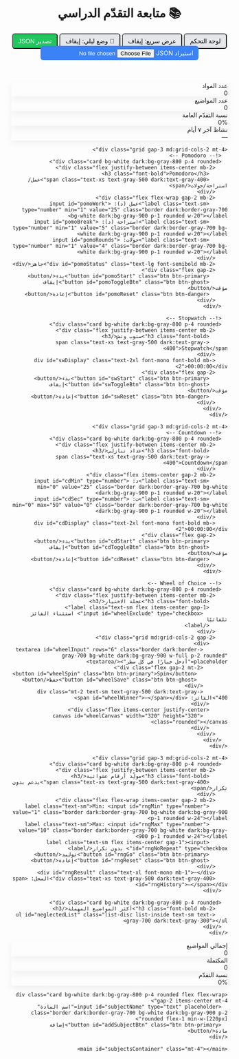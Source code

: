 <!DOCTYPE html>
<html lang="ar" dir="rtl">
<head>
  <meta charset="UTF-8"/>
  <meta name="viewport" content="width=device-width, initial-scale=1.0"/>
  <title>متابعة التقدّم الدراسي — Merged</title>
  <script src="https://cdn.tailwindcss.com"></script>
  <script> tailwind.config = { darkMode:'class' } </script>
  <style>
    .card{ box-shadow:0 6px 18px rgba(0,0,0,.06) }
    .btn{ padding:.5rem .75rem;border-radius:.375rem;font-size:.9rem;transition:transform .06s ease, background-color .15s ease, opacity .15s ease}
    .btn:active{ transform:scale(.97) }
    .btn-ghost{ background:#e5e7eb } .btn-ghost:hover{ background:#d1d5db }
    .btn-danger{ background:#ef4444;color:#fff } .btn-danger:hover{ background:#dc2626 }
    .btn-primary{ background:#3b82f6;color:#fff } .btn-primary:hover{ background:#2563eb }
    .btn-accent{ background:#fbbf24 } .btn-accent:hover{ background:#f59e0b }
    .btn-green{ background:#22c55e;color:#fff } .btn-green:hover{ background:#16a34a }
    .badge{ display:inline-block;font-size:.75rem;border-radius:.375rem;padding:.1rem .5rem }
    .badge-gray{ background:#f3f4f6;color:#374151 }
    .badge-amber{ background:#fef3c7;color:#92400e }
    .badge-green{ background:#dcfce7;color:#166534 }
    .dark .btn-ghost{ background:#1f2937 } .dark .btn-ghost:hover{ background:#374151 }
    .dark .badge-gray{ background:#111827;color:#e5e7eb }
    .dark .badge-amber{ background:#3b2e12;color:#fcd34d }
    .dark .badge-green{ background:#052e16;color:#86efac }
    .dark .card{ box-shadow:0 6px 18px rgba(0,0,0,.35) }
    .index-bubble{ min-width:28px;height:28px;display:flex;align-items:center;justify-content:center;border-radius:9999px;background:#e5e7eb;color:#111827;font-weight:700 }
    .dark .index-bubble{ background:#1f2937;color:#e5e7eb }
    #toast{ position:fixed;bottom:14px;left:50%;transform:translateX(-50%);z-index:50;display:none }
    .progress-wrap{ position:relative } .progress-text{ position:absolute;inset:0;display:flex;align-items:center;justify-content:center;font-weight:700;font-size:.8rem;color:#111827 }
    .dark .progress-text{ color:#e5e7eb }
    .activity-cell{ width:14px;height:14px;border-radius:3px;background:#e5e7eb } .dark .activity-cell{ background:#1f2937 }
    .activity-1{ background:#bfdbfe } .activity-2{ background:#60a5fa } .activity-3{ background:#2563eb }
    .dark .activity-1{ background:#1e3a8a } .dark .activity-2{ background:#1d4ed8 } .dark .activity-3{ background:#3b82f6 }
    .drag-handle{ cursor:grab } .drag-handle.disabled{ opacity:.35; cursor:not-allowed }
    .drag-handle:active{ cursor:grabbing }
    .editable{ outline:none;border-bottom:1px dashed transparent } .editable:focus{ border-bottom-color:#60a5fa }
    .overdue{ outline:2px solid #f97316; outline-offset:2px } .stale{ outline:2px solid #ef4444; outline-offset:2px }
    .tag{ padding:.1rem .45rem;border-radius:.4rem;font-size:.75rem; margin-left:.25rem; display:inline-flex; align-items:center; gap:.25rem }
    .tag-btn{ border:1px solid transparent; cursor:pointer } .tag-btn:active{ transform:scale(.96) }
    .tag-dot{ width:8px;height:8px;border-radius:9999px;display:inline-block }
    .pill{ padding:.15rem .55rem;border-radius:9999px;border:1px dashed #cbd5e1;font-size:.75rem }
    .dim{ opacity:.6 }
    .placeholder{ border:2px dashed #60a5fa; border-radius:.5rem; background:transparent; margin:.25rem 0 }
    canvas{ touch-action:none; display:block; margin:auto }
    .topic-item,.subject-item, .subtopic-item{ list-style:none }
  </style>
</head>
<body class="bg-gray-100 dark:bg-gray-900 dark:text-gray-100 min-h-screen text-[15px]">
  <header class="w-full border-b border-gray-200 dark:border-gray-800 bg-white/80 dark:bg-gray-900/80 backdrop-blur">
    <div class="max-w-6xl mx-auto px-4 py-3 flex items-center gap-2">
      <h1 class="text-xl font-bold">📚 متابعة التقدّم الدراسي</h1>
      <div class="ml-auto flex items-center gap-2">
        <button id="viewBtn" class="btn btn-ghost">لوحة التحكم</button>
        <button id="quickBtn" class="btn btn-ghost">عرض سريع: إيقاف</button>
        <button id="darkBtn" class="btn btn-ghost">🌙 وضع ليلي: إيقاف</button>
        <button id="btnExport" class="btn btn-green">تصدير JSON</button>
        <label class="btn btn-primary cursor-pointer">استيراد JSON
          <input id="importInput" type="file" accept="application/json" class="hidden"/>
        </label>
      </div>
    </div>
  </header>

  <!-- DASHBOARD -->
  <section id="dashboard" class="max-w-6xl mx-auto px-4 mt-4 hidden">
    <div class="grid gap-3 md:grid-cols-4">
      <div class="card bg-white dark:bg-gray-800 p-4 rounded">
        <div class="text-gray-500 dark:text-gray-400 text-sm">عدد المواد</div>
        <div id="dbSubjects" class="text-2xl font-bold">0</div>
      </div>
      <div class="card bg-white dark:bg-gray-800 p-4 rounded">
        <div class="text-gray-500 dark:text-gray-400 text-sm">عدد المواضيع</div>
        <div id="dbTopics" class="text-2xl font-bold">0</div>
      </div>
      <div class="card bg-white dark:bg-gray-800 p-4 rounded">
        <div class="text-gray-500 dark:text-gray-400 text-sm">نسبة التقدّم العامة</div>
        <div id="dbPct" class="text-2xl font-bold">0%</div>
      </div>
      <div class="card bg-white dark:bg-gray-800 p-4 rounded">
        <div class="text-gray-500 dark:text-gray-400 text-sm mb-1">نشاط آخر ٧ أيام</div>
        <div id="activityBar" class="flex items-center gap-1"></div>
        <div id="dbAverages" class="text-xs text-gray-500 dark:text-gray-400 mt-2">—</div>
      </div>
    </div>

    <div class="grid gap-3 md:grid-cols-2 mt-4">
      <!-- Pomodoro -->
      <div class="card bg-white dark:bg-gray-800 p-4 rounded">
        <div class="flex justify-between items-center mb-2">
          <h3 class="font-bold">Pomodoro</h3>
          <span class="text-xs text-gray-500 dark:text-gray-400">عمل/استراحة/جولات</span>
        </div>
        <div class="flex flex-wrap gap-2 mb-2">
          <label class="text-sm">عمل (د): <input id="pomoWork" type="number" min="1" value="25" class="border dark:border-gray-700 bg-white dark:bg-gray-900 p-1 rounded w-20"></label>
          <label class="text-sm">استراحة (د): <input id="pomoBreak" type="number" min="1" value="5" class="border dark:border-gray-700 bg-white dark:bg-gray-900 p-1 rounded w-20"></label>
          <label class="text-sm">جولات: <input id="pomoRounds" type="number" min="1" value="4" class="border dark:border-gray-700 bg-white dark:bg-gray-900 p-1 rounded w-20"></label>
        </div>
        <div id="pomoStatus" class="text-lg font-semibold mb-2">جاهز</div>
        <div class="flex gap-2">
          <button id="pomoStart" class="btn btn-primary">بدء</button>
          <button id="pomoToggleBtn" class="btn btn-ghost">إيقاف مؤقت</button>
          <button id="pomoReset" class="btn btn-danger">إعادة</button>
        </div>
      </div>

      <!-- Stopwatch -->
      <div class="card bg-white dark:bg-gray-800 p-4 rounded">
        <div class="flex justify-between items-center mb-2">
          <h3 class="font-bold">ستوب وتش</h3>
          <span class="text-xs text-gray-500 dark:text-gray-400">Stopwatch</span>
        </div>
        <div id="swDisplay" class="text-2xl font-mono font-bold mb-2">00:00:00</div>
        <div class="flex gap-2">
          <button id="swStart" class="btn btn-primary">بدء</button>
          <button id="swToggleBtn" class="btn btn-ghost">إيقاف مؤقت</button>
          <button id="swReset" class="btn btn-danger">إعادة</button>
        </div>
      </div>
    </div>

    <div class="grid gap-3 md:grid-cols-2 mt-4">
      <!-- Countdown -->
      <div class="card bg-white dark:bg-gray-800 p-4 rounded">
        <div class="flex justify-between items-center mb-2">
          <h3 class="font-bold">عداد تنازلي</h3>
          <span class="text-xs text-gray-500 dark:text-gray-400">Countdown</span>
        </div>
        <div class="flex items-center gap-2 mb-2">
          <label class="text-sm">د: <input id="cdMin" type="number" min="0" value="25" class="border dark:border-gray-700 bg-white dark:bg-gray-900 p-1 rounded w-20"></label>
          <label class="text-sm">ث: <input id="cdSec" type="number" min="0" max="59" value="0" class="border dark:border-gray-700 bg-white dark:bg-gray-900 p-1 rounded w-20"></label>
        </div>
        <div id="cdDisplay" class="text-2xl font-mono font-bold mb-2">00:00:00</div>
        <div class="flex gap-2">
          <button id="cdStart" class="btn btn-primary">بدء</button>
          <button id="cdToggleBtn" class="btn btn-ghost">إيقاف مؤقت</button>
          <button id="cdReset" class="btn btn-danger">إعادة</button>
        </div>
      </div>

      <!-- Wheel of Choice -->
      <div class="card bg-white dark:bg-gray-800 p-4 rounded">
        <div class="flex justify-between items-center mb-2">
          <h3 class="font-bold">عجلة الاختيار</h3>
          <label class="text-sm flex items-center gap-1">
            <input id="wheelExclude" type="checkbox"> استثناء الفائز تلقائيًا
          </label>
        </div>
        <div class="grid md:grid-cols-2 gap-2">
          <div>
            <textarea id="wheelInput" rows="6" class="border dark:border-gray-700 bg-white dark:bg-gray-900 w-full p-2 rounded" placeholder="أدخل خيارًا في كل سطر"></textarea>
            <div class="flex gap-2 mt-2">
              <button id="wheelSpin" class="btn btn-primary">Spin</button>
              <button id="wheelSave" class="btn btn-ghost">حفظ</button>
            </div>
            <div class="mt-2 text-sm text-gray-500 dark:text-gray-400">الفائز: <span id="wheelWinner">—</span></div>
          </div>
          <div class="flex items-center justify-center">
            <canvas id="wheelCanvas" width="320" height="320" class="rounded"></canvas>
          </div>
        </div>
      </div>
    </div>

    <div class="grid gap-3 md:grid-cols-2 mt-4">
      <div class="card bg-white dark:bg-gray-800 p-4 rounded">
        <div class="flex justify-between items-center mb-2">
          <h3 class="font-bold">مولِّد أرقام عشوائية</h3>
          <span class="text-xs text-gray-500 dark:text-gray-400">يدعم بدون تكرار</span>
        </div>
        <div class="flex flex-wrap items-center gap-2 mb-2">
          <label class="text-sm">Min: <input id="rngMin" type="number" value="1" class="border dark:border-gray-700 bg-white dark:bg-gray-900 p-1 rounded w-24"></label>
          <label class="text-sm">Max: <input id="rngMax" type="number" value="10" class="border dark:border-gray-700 bg-white dark:bg-gray-900 p-1 rounded w-24"></label>
          <label class="text-sm flex items-center gap-1"><input id="rngNoRepeat" type="checkbox"> بدون تكرار</label>
          <button id="rngGo" class="btn btn-primary">توليد</button>
          <button id="rngReset" class="btn btn-ghost">إعادة</button>
        </div>
        <div id="rngResult" class="text-xl font-mono mb-1">—</div>
        <div class="text-xs text-gray-500 dark:text-gray-400">السجل: <span id="rngHistory">—</span></div>
      </div>

      <div class="card bg-white dark:bg-gray-800 p-4 rounded">
        <h3 class="font-bold mb-2">أكثر المواضيع المهملة</h3>
        <ul id="neglectedList" class="list-disc list-inside text-sm text-gray-700 dark:text-gray-300"></ul>
      </div>
    </div>
  </section>

  <!-- TRACKER -->
  <section id="tracker" class="max-w-6xl mx-auto px-4 mt-4">
    <div class="grid gap-3 sm:grid-cols-3">
      <div class="card bg-white dark:bg-gray-800 p-4 rounded"><div class="text-gray-500 dark:text-gray-400 text-sm">إجمالي المواضيع</div><div id="statTotal" class="text-2xl font-bold">0</div></div>
      <div class="card bg-white dark:bg-gray-800 p-4 rounded"><div class="text-gray-500 dark:text-gray-400 text-sm">المكتملة</div><div id="statDone" class="text-2xl font-bold">0</div></div>
      <div class="card bg-white dark:bg-gray-800 p-4 rounded"><div class="text-gray-500 dark:text-gray-400 text-sm">نسبة التقدّم</div><div id="statPct" class="text-2xl font-bold">0%</div></div>
    </div>

    <div class="card bg-white dark:bg-gray-800 p-4 rounded flex flex-wrap gap-2 items-center mt-4">
      <input id="subjectName" type="text" placeholder="اسم المادة" class="border dark:border-gray-700 bg-white dark:bg-gray-900 p-2 rounded flex-1 min-w-[220px]">
      <button id="addSubjectBtn" class="btn btn-primary">إضافة مادة</button>
    </div>

    <main id="subjectsContainer" class="mt-4"></main>
  </section>

  <div id="toast" class="card bg-white dark:bg-gray-800 border border-gray-200 dark:border-gray-700 rounded px-4 py-3 flex items-center gap-3">
    <span id="toastMsg">تم الحذف.</span>
    <button id="undoBtn" class="btn btn-ghost">تراجع</button>
  </div>

<script>
(function(){
  // ===== Namespaced single state (shared) =====
  const App = window.App || (window.App = {});
  const State = App.State || (App.State = {
    subjects: JSON.parse(localStorage.getItem('studyProgress')) || [],
    activity: JSON.parse(localStorage.getItem('sp_activity')) || {},
    tagColors: JSON.parse(localStorage.getItem('sp_tag_colors')) || {},
    undoTimer: null, lastDelete: null,
    quickView: localStorage.getItem('sp_quick')==='on',
    currentView: localStorage.getItem('sp_view') || 'tracker',
    uiTicker: null
  });
  const SAVE = {
    data(){ localStorage.setItem('studyProgress', JSON.stringify(State.subjects)); },
    activity(){ localStorage.setItem('sp_activity', JSON.stringify(State.activity)); },
    tags(){ localStorage.setItem('sp_tag_colors', JSON.stringify(State.tagColors)); }
  };

  // ===== Utilities (one copy only) =====
  const U = App.Util || (App.Util = {
    DIFFICULTY_INTERVAL: { 'Easy':7, 'Medium':3, 'Hard':1 },
    SR_GROWTH: [1,2,4,7],
    formatHMS(totalSeconds){ totalSeconds = Math.max(0, Math.floor(totalSeconds||0)); const h=Math.floor(totalSeconds/3600), m=Math.floor((totalSeconds%3600)/60), s=Math.floor(totalSeconds%60); return `${String(h).padStart(2,'0')}:${String(m).padStart(2,'0')}:${String(s).padStart(2,'0')}`; },
    progressStyle(pct){ const hue = Math.max(0, Math.min(120, Math.round((pct/100)*120))); const startHue = Math.max(0, hue-20), endHue = Math.min(120, hue+20); return `width:${pct}%;background:linear-gradient(90deg,hsl(${startHue},90%,50%),hsl(${endHue},90%,40%));`; },
    statusBadge(s){ if(s==='Completed') return '<span class="badge badge-green">Completed</span>'; if(s==='In Review') return '<span class="badge badge-amber">In Review</span>'; return '<span class="badge badge-gray">Not Started</span>'; },
    dayKey(d=new Date()){ const dt=new Date(d.getTime()); dt.setHours(0,0,0,0); return dt.toISOString().slice(0,10); },
    bumpToday(){ const k=U.dayKey(); State.activity[k]=(State.activity[k]||0)+1; SAVE.activity(); },
    calcDue(topic){ const base = U.DIFFICULTY_INTERVAL[topic.difficulty||'Medium']||3; const lvl=topic.srLevel||0; const mul=U.SR_GROWTH[Math.min(lvl, U.SR_GROWTH.length-1)]; const last = topic.lastReviewed ? new Date(topic.lastReviewed) : null; if(!last) return {dueDate:null, overdue:false, stale:false}; const due=new Date(last.getTime()); due.setDate(due.getDate()+base*mul); const now=new Date(); return {dueDate:due, overdue:now>due, stale:(now-last)>=1000*60*60*24*120}; },
    humanize(ms){ const d=Math.floor(ms/86400000), h=Math.floor((ms%86400000)/3600000), m=Math.floor((ms%3600000)/60000); return (d?d+'ي ':'')+(h?h+'س ':'')+(m?m+'د':''); },
    tagColor(name){ return State.tagColors[name] || ({'حفظ':'#0ea5e9','مسائل':'#f97316','عملي':'#22c55e','محاضرة':'#a855f7','أخرى':'#64748b'}[name]||'#64748b'); },
    renderTags(tags){ tags = tags||[]; if(tags.length===0) return '<div class="text-xs text-gray-500 dark:text-gray-400">لا وسوم</div>'; return `<div class="flex flex-wrap gap-1">${tags.map(t=>`<span class="tag" style="border:1px solid ${U.tagColor(t)};color:${U.tagColor(t)}"><span class="tag-dot" style="background:${U.tagColor(t)}"></span>${t}</span>`).join('')}</div>`; },
    toast(msg){ const el=document.getElementById('toast'); document.getElementById('toastMsg').textContent=msg; el.style.display='flex'; clearTimeout(State.undoTimer); State.undoTimer=setTimeout(()=>{ el.style.display='none'; State.lastDelete=null; },5000); },
    applyDark(){ const pref = localStorage.getItem('sp_dark') || 'off'; document.documentElement.classList.toggle('dark', pref==='on'); const db=document.getElementById('darkBtn'); if(db) db.textContent = '🌙 وضع ليلي: ' + (pref==='on' ? 'تشغيل' : 'إيقاف'); },
    toggleDark(){ const pref = localStorage.getItem('sp_dark') || 'off'; localStorage.setItem('sp_dark', pref==='on'?'off':'on'); U.applyDark(); }
  });

  // ===== Dashboard Module =====
  App.Dash = App.Dash || (function(){
    // Audio (tiny)
    const AudioKit = (function(){ let ctx; function ensure(){ if(!ctx) ctx = new (window.AudioContext||window.webkitAudioContext)(); return ctx; } function beep(freq=880, dur=0.08, type='sine', gain=0.08){ const ac=ensure(); const o=ac.createOscillator(); const g=ac.createGain(); o.type=type; o.frequency.value=freq; g.gain.value=gain; o.connect(g); g.connect(ac.destination); o.start(); o.stop(ac.currentTime+dur);} return { start:()=>beep(880,0.06,'sine',0.09), stop:()=>beep(440,0.06,'sine',0.09), done:()=>beep(1200,0.18,'triangle',0.12), tick:()=>beep(700,0.015,'square',0.04) }; })();

    // Timers state
    let pomo = { mode:'idle', remaining:0, timer:null, roundsLeft:0 };
    let sw   = { running:false, paused:false, startTs:null, accSec:0, interval:null };
    let cd   = { status:'idle', remaining:0, targetTs:null, interval:null };
    // RNG State
    let rng = {
        history: [],
        noRepeatPool: [],
        lastRange: ''
    };


    function updateTimerButtons(){
      const pBtn=document.getElementById('pomoToggleBtn'); if(pBtn){ if(pomo.timer){ pBtn.textContent='إيقاف مؤقت'; pBtn.disabled=false; } else if(pomo.mode!=='idle' && pomo.remaining>0){ pBtn.textContent='استئناف'; pBtn.disabled=false; } else{ pBtn.textContent='إيقاف مؤقت'; pBtn.disabled=true; } }
      const swBtn=document.getElementById('swToggleBtn'); if(swBtn){ if(sw.running){ swBtn.textContent='إيقاف مؤقت'; swBtn.disabled=false; } else if(sw.paused){ swBtn.textContent='استئناف'; swBtn.disabled=false; } else{ swBtn.textContent='إيقاف مؤقت'; swBtn.disabled=true; } }
      const cdBtn=document.getElementById('cdToggleBtn'); if(cdBtn){ if(cd.status==='running'){ cdBtn.textContent='إيقاف مؤقت'; cdBtn.disabled=false; } else if(cd.status==='paused'){ cdBtn.textContent='استئناف'; cdBtn.disabled=false; } else{ cdBtn.textContent='إيقاف مؤقت'; cdBtn.disabled=true; } }
    }

    // Pomodoro
    function pomoStart(){ clearInterval(pomo.timer); const work=Math.max(1, parseInt(document.getElementById('pomoWork').value)||25); const brk=Math.max(1, parseInt(document.getElementById('pomoBreak').value)||5); const rounds=Math.max(1, parseInt(document.getElementById('pomoRounds').value)||4); pomo.roundsLeft=rounds; startPhase('work', work*60, brk*60); updateTimerButtons(); }
    function startPhase(mode, seconds, otherSeconds){ clearInterval(pomo.timer); pomo.mode=mode; pomo.remaining=seconds; const st=document.getElementById('pomoStatus'); st.textContent=(mode==='work'? 'وقت عمل ⏳: ':'استراحة ☕: ')+U.formatHMS(pomo.remaining); AudioKit.start(); pomo.timer=setInterval(()=>{ pomo.remaining--; st.textContent=(mode==='work'? 'وقت عمل ⏳: ':'استراحة ☕: ')+U.formatHMS(Math.max(0,pomo.remaining)); if(pomo.remaining<=0){ clearInterval(pomo.timer); AudioKit.done(); if(mode==='work'){ pomo.roundsLeft--; if(pomo.roundsLeft<=0){ st.textContent='انتهت الجولات ✅'; pomo.mode='idle'; pomo.remaining=0; updateTimerButtons(); return; } startPhase('break', Math.max(60, otherSeconds), (parseInt(document.getElementById('pomoWork').value)||25)*60); } else { startPhase('work', Math.max(60, otherSeconds), (parseInt(document.getElementById('pomoBreak').value)||5)*60); } } },1000); updateTimerButtons(); }
    function pomoPause(){ if(pomo.timer){ clearInterval(pomo.timer); pomo.timer=null; AudioKit.stop(); updateTimerButtons(); } }
    function pomoResume(){ if(!pomo.timer && pomo.mode!=='idle' && pomo.remaining>0){ const other=(pomo.mode==='work'? Math.max(60,(parseInt(document.getElementById('pomoBreak').value)||5)*60) : Math.max(60,(parseInt(document.getElementById('pomoWork').value)||25)*60)); startPhase(pomo.mode, pomo.remaining, other); } }
    function pomoToggle(){ if(pomo.timer) pomoPause(); else pomoResume(); }
    function pomoReset(){ clearInterval(pomo.timer); pomo.timer=null; pomo.mode='idle'; pomo.remaining=0; pomo.roundsLeft=0; document.getElementById('pomoStatus').textContent='جاهز'; AudioKit.stop(); updateTimerButtons(); }

    // Stopwatch
    function swStart(){ if(sw.running) return; clearInterval(sw.interval); sw.running=true; sw.paused=false; sw.startTs=Date.now(); AudioKit.start(); sw.interval=setInterval(()=>{ const secs=sw.accSec + Math.floor((Date.now()-sw.startTs)/1000); document.getElementById('swDisplay').textContent=U.formatHMS(secs); },1000); updateTimerButtons(); }
    function swPause(){ if(!sw.running) return; sw.accSec += Math.floor((Date.now()-sw.startTs)/1000); sw.running=false; sw.paused=true; clearInterval(sw.interval); sw.interval=null; AudioKit.stop(); updateTimerButtons(); }
    function swResume(){ if(!sw.paused) return; sw.running=true; sw.paused=false; sw.startTs=Date.now(); AudioKit.start(); sw.interval=setInterval(()=>{ const secs=sw.accSec + Math.floor((Date.now()-sw.startTs)/1000); document.getElementById('swDisplay').textContent=U.formatHMS(secs); },1000); updateTimerButtons(); }
    function swReset(){ clearInterval(sw.interval); sw.interval=null; sw.running=false; sw.paused=false; sw.accSec=0; sw.startTs=null; document.getElementById('swDisplay').textContent='00:00:00'; AudioKit.stop(); updateTimerButtons(); }

    // Countdown
    function cdStart(){ if(cd.status==='running') return; let min=Math.max(0, parseInt(document.getElementById('cdMin').value)||0); let sec=Math.max(0, Math.min(59, parseInt(document.getElementById('cdSec').value)||0)); const total=min*60+sec; if(total<=0){ alert('ضع وقت العدّ التنازلي'); return; } cd.remaining=total; cd.targetTs=Date.now()+total*1000; cd.status='running'; AudioKit.start(); clearInterval(cd.interval); document.getElementById('cdDisplay').textContent=U.formatHMS(total); cd.interval=setInterval(()=>{ const remain=Math.max(0, Math.ceil((cd.targetTs - Date.now())/1000)); document.getElementById('cdDisplay').textContent=U.formatHMS(remain); if(remain<=0){ clearInterval(cd.interval); cd.interval=null; cd.status='idle'; cd.remaining=0; AudioKit.done(); updateTimerButtons(); } },1000); updateTimerButtons(); }
    function cdPause(){ if(cd.status!=='running') return; const nowRemain=Math.max(0, Math.ceil((cd.targetTs - Date.now())/1000)); cd.remaining=nowRemain; cd.status='paused'; clearInterval(cd.interval); cd.interval=null; AudioKit.stop(); updateTimerButtons(); }
    function cdResume(){ if(cd.status!=='paused' || cd.remaining<=0) return; cd.targetTs=Date.now()+cd.remaining*1000; cd.status='running'; AudioKit.start(); clearInterval(cd.interval); cd.interval=setInterval(()=>{ const remain=Math.max(0, Math.ceil((cd.targetTs - Date.now())/1000)); document.getElementById('cdDisplay').textContent=U.formatHMS(remain); if(remain<=0){ clearInterval(cd.interval); cd.interval=null; cd.status='idle'; cd.remaining=0; AudioKit.done(); updateTimerButtons(); } },1000); updateTimerButtons(); }
    function cdReset(){ clearInterval(cd.interval); cd.interval=null; cd.status='idle'; cd.remaining=0; cd.targetTs=null; document.getElementById('cdDisplay').textContent='00:00:00'; AudioKit.stop(); updateTimerButtons(); }

    // Wheel
    let wheel = { options:[], rot:0, spinning:false, vel:0, raf:0, tickInt:null };
    function parseWheelInput(){ const raw=document.getElementById('wheelInput').value||''; return raw.split(/[\n,؛،;]+/).map(s=>s.trim()).filter(Boolean); }
    function wheelDraw(lines){ wheel.options=lines; const c=document.getElementById('wheelCanvas'); const ctx=c.getContext('2d'); const W=c.width, H=c.height, r=Math.min(W,H)/2-10; ctx.clearRect(0,0,W,H); ctx.save(); ctx.translate(W/2,H/2); ctx.rotate(wheel.rot); const n=Math.max(1, lines.length); for(let i=0;i<n;i++){ const a0=i*2*Math.PI/n, a1=(i+1)*2*Math.PI/n; ctx.beginPath(); ctx.moveTo(0,0); ctx.arc(0,0,r,a0,a1); ctx.closePath(); ctx.fillStyle = `hsl(${(i*360/n)|0},80%,${(i%2?65:55)}%)`; ctx.fill(); ctx.save(); ctx.rotate(a0+(a1-a0)/2); ctx.fillStyle=document.documentElement.classList.contains('dark')?'#e5e7eb':'#111827'; ctx.font='bold 12px sans-serif'; ctx.textAlign='center'; ctx.fillText(lines[i]||'', r*0.6, 4); ctx.restore(); } ctx.restore(); ctx.beginPath(); ctx.moveTo(W/2, H/2 - (r+6)); ctx.lineTo(W/2-8, H/2-(r-8)); ctx.lineTo(W/2+8, H/2-(r-8)); ctx.closePath(); ctx.fillStyle='#ef4444'; ctx.fill(); }
    function wheelInit(){ const saved=localStorage.getItem('sp_wheel_opts'); if(saved){ try{ document.getElementById('wheelInput').value = JSON.parse(saved).join('\n'); }catch{} } const input=document.getElementById('wheelInput'); input.addEventListener('input', ()=>{ const lines=parseWheelInput(); localStorage.setItem('sp_wheel_opts', JSON.stringify(lines)); wheelDraw(lines); }); wheelDraw(parseWheelInput()); }
    function wheelSave(){ const lines=parseWheelInput(); if(lines.length<2){ alert('أدخل خيارين على الأقل'); return; } localStorage.setItem('sp_wheel_opts', JSON.stringify(lines)); wheelDraw(lines); }
    function wheelPickIndex(n){ if(n===0) return 0; const TAU=Math.PI*2; const pointer=-Math.PI/2; let ang = pointer - (wheel.rot % TAU); ang = (ang % TAU + TAU) % TAU; const seg = TAU/n; return Math.floor(ang/seg)%n; }
    function wheelSpin(){ const lines=parseWheelInput(); if(lines.length<2){ alert('أدخل خيارين على الأقل'); return; } if(wheel.spinning) return; wheel.spinning=true; wheel.vel=0.4+Math.random()*0.6; const exclude=document.getElementById('wheelExclude').checked; if(wheel.tickInt) clearInterval(wheel.tickInt); wheel.tickInt=setInterval(()=>AudioKit.tick(),120); function step(){ wheel.rot += wheel.vel; wheel.vel *= 0.985; wheelDraw(lines); if(wheel.vel < 0.005){ wheel.spinning=false; cancelAnimationFrame(wheel.raf); clearInterval(wheel.tickInt); wheel.tickInt=null; const idx=wheelPickIndex(lines.length); const winner=lines[idx]||'—'; document.getElementById('wheelWinner').textContent=winner; AudioKit.done(); if(exclude){ const rest=lines.filter((x,i)=>i!==idx); document.getElementById('wheelInput').value = rest.join('\n'); localStorage.setItem('sp_wheel_opts', JSON.stringify(rest)); wheelDraw(rest); } return; } wheel.raf = requestAnimationFrame(step); } AudioKit.start(); wheel.raf=requestAnimationFrame(step); }

    // Random Number Generator Functions
    function rngGenerate() {
        const minEl = document.getElementById('rngMin');
        const maxEl = document.getElementById('rngMax');
        const resultEl = document.getElementById('rngResult');
        const historyEl = document.getElementById('rngHistory');
        const noRepeatEl = document.getElementById('rngNoRepeat');

        const min = parseInt(minEl.value, 10);
        const max = parseInt(maxEl.value, 10);

        if (isNaN(min) || isNaN(max) || min > max) {
            resultEl.textContent = 'خطأ في النطاق!';
            return;
        }

        let num;
        if (noRepeatEl.checked) {
            const currentRange = `${min}-${max}`;
            // If range or checkbox status changes, reset the pool
            if (rng.lastRange !== currentRange) {
                rng.history = []; // Also reset history for the new range
                rng.lastRange = currentRange;
                // Create a shuffled pool of numbers
                const pool = Array.from({ length: max - min + 1 }, (_, i) => min + i);
                for (let i = pool.length - 1; i > 0; i--) {
                    const j = Math.floor(Math.random() * (i + 1));
                    [pool[i], pool[j]] = [pool[j], pool[i]];
                }
                rng.noRepeatPool = pool;
            }

            if (rng.noRepeatPool.length === 0) {
                resultEl.textContent = 'انتهت الأرقام';
                return;
            }
            num = rng.noRepeatPool.pop();
            rng.history.push(num);
        } else {
            // Simple random number generation
            num = Math.floor(Math.random() * (max - min + 1)) + min;
            rng.history.push(num); // Keep history even for repeating mode
        }

        resultEl.textContent = num;
        historyEl.textContent = rng.history.join(', ');
    }

    function rngReset() {
        rng.history = [];
        rng.noRepeatPool = [];
        rng.lastRange = '';
        document.getElementById('rngResult').textContent = '—';
        document.getElementById('rngHistory').textContent = '—';
    }

    // Activity + cards
    function renderActivity7(elId){ const el=document.getElementById(elId); if(!el) return; el.innerHTML=''; for(let i=6;i>=0;i--){ const d=new Date(); d.setDate(d.getDate()-i); const key=U.dayKey(d), c=State.activity[key]||0; const cell=document.createElement('div'); cell.className='activity-cell ' + (c>=3?'activity-3':c==2?'activity-2':c==1?'activity-1':''); cell.title=`${key}: ${c} مراجعات`; el.appendChild(cell); } }
    function renderNeglected(){ const el=document.getElementById('neglectedList'); if(!el) return; const items=[]; State.subjects.forEach((s,si)=> (s.topics||[]).forEach((t,ti)=>{ const last=t.lastReviewed? new Date(t.lastReviewed):null; const days= last? Math.floor((Date.now()-last.getTime())/86400000):9999; items.push({name:`${s.name} — ${t.name}`, days, status:t.status||'Not Started'}); })); items.sort((a,b)=> b.days-a.days); el.innerHTML = items.slice(0,10).map(x=>`<li>${x.name} <span class="text-gray-500 dark:text-gray-400">(${x.days===9999?'لم يُراجع':x.days+' يوم'})</span> — <span class="badge badge-gray">${x.status}</span></li>`).join('') || '<li>لا يوجد عناصر مهملة 🎉</li>'; }

    function updateHeader(){ const qb=document.getElementById('quickBtn'); if(qb) qb.textContent='عرض سريع: ' + (State.quickView?'تشغيل':'إيقاف'); const vb=document.getElementById('viewBtn'); if(vb) vb.textContent = State.currentView==='dashboard'? 'العودة للتراكر':'لوحة التحكم'; }

    function render(){ const db=document.getElementById('dashboard'); const tr=document.getElementById('tracker'); db.classList.toggle('hidden', State.currentView!=='dashboard'); tr.classList.toggle('hidden', State.currentView!=='tracker'); updateHeader(); if(State.currentView!=='dashboard') return; const all=State.subjects.flatMap(s=>s.topics||[]); const total=all.length, done=all.filter(t=>t.status==='Completed').length; const pct= total? Math.round((done/total)*100):0; document.getElementById('dbSubjects').textContent=State.subjects.length; document.getElementById('dbTopics').textContent=total; document.getElementById('dbPct').textContent=pct+'%'; renderActivity7('activityBar'); const last7=[...Array(7)].map((_,i)=>State.activity[U.dayKey(new Date(Date.now()-(6-i)*86400000))]||0); const dailyAvg=(last7.reduce((a,b)=>a+b,0)/7).toFixed(2); const weeklyAvg=(Object.keys(State.activity).slice(-28).reduce((acc,k)=>acc+(State.activity[k]||0),0)/4).toFixed(2); const dbAvg=document.getElementById('dbAverages'); if(dbAvg) dbAvg.textContent=`متوسط يومي: ${dailyAvg} • أسبوعي: ${weeklyAvg}`; renderNeglected(); }

    function bind(){
      document.getElementById('darkBtn').onclick = U.toggleDark;
      document.getElementById('viewBtn').onclick = ()=>{ State.currentView = (State.currentView==='tracker'?'dashboard':'tracker'); localStorage.setItem('sp_view', State.currentView); render(); };
      document.getElementById('quickBtn').onclick = ()=>{ State.quickView=!State.quickView; localStorage.setItem('sp_quick', State.quickView?'on':'off'); render(); };
      document.getElementById('btnExport').onclick = ()=>{ const blob=new Blob([JSON.stringify(State.subjects,null,2)],{type:'application/json'}); const a=document.createElement('a'); a.href=URL.createObjectURL(blob); a.download='studyProgress.json'; a.click(); };
      document.getElementById('importInput').onchange = (e)=>{ const f=e.target.files[0]; if(!f) return; const r=new FileReader(); r.onload=()=>{ try{ const data=JSON.parse(r.result); if(Array.isArray(data)){ State.subjects=data; SAVE.data(); App.Tracker.render(); render(); } else alert('صيغة ملف غير صحيحة'); }catch{ alert('ملف غير صالح'); } }; r.readAsText(f); };
      // timers
      document.getElementById('pomoStart').onclick=pomoStart; document.getElementById('pomoToggleBtn').onclick=pomoToggle; document.getElementById('pomoReset').onclick=pomoReset;
      document.getElementById('swStart').onclick=swStart; document.getElementById('swToggleBtn').onclick=()=>{ if(sw.running) swPause(); else if(sw.paused) swResume(); updateTimerButtons(); }; document.getElementById('swReset').onclick=swReset;
      document.getElementById('cdStart').onclick=cdStart; document.getElementById('cdToggleBtn').onclick=()=>{ if(cd.status==='running') cdPause(); else if(cd.status==='paused') cdResume(); updateTimerButtons(); }; document.getElementById('cdReset').onclick=cdReset;
      // wheel
      document.getElementById('wheelSave').onclick=wheelSave; document.getElementById('wheelSpin').onclick=wheelSpin; wheelInit();
      // rng
      document.getElementById('rngGo').onclick = rngGenerate;
      document.getElementById('rngReset').onclick = rngReset;
      // toast undo
      document.getElementById('undoBtn').onclick = ()=>{ const t=State.lastDelete; if(!t) return; if(t.type==='subject') State.subjects.splice(t.sIndex,0,t.data); else if(t.type==='topic') State.subjects[t.sIndex].topics.splice(t.tIndex,0,t.data); else if(t.type==='subtopic') State.subjects[t.sIndex].topics[t.tIndex].subtopics.splice(t.si,0,t.data); SAVE.data(); App.Tracker.render(); State.lastDelete=null; document.getElementById('toast').style.display='none'; clearTimeout(State.undoTimer); };
    }

    return { render, bind };
  })();

  // ===== Tracker Module =====
  App.Tracker = App.Tracker || (function(){
    function updateStats(){ const all=State.subjects.flatMap(s=>s.topics||[]); const total=all.length, done=all.filter(t=>t.status==='Completed').length; const pct= total? Math.round((done/total)*100):0; const statTotal=document.getElementById('statTotal'); if(statTotal){ statTotal.textContent=total; document.getElementById('statDone').textContent=done; document.getElementById('statPct').textContent=pct+'%'; } }

    function sortTopics(arr, sortBy, dir){ const mul=dir==='desc'?-1:1; const order={'Not Started':0,'In Review':1,'Completed':2}; const copy=arr.slice(); if(sortBy==='manual') return copy.sort((a,b)=>(a.order||0)-(b.order||0)); return copy.sort((a,b)=>{ if(!!b.pinned - !!a.pinned) return (b.pinned?1:-1); if(sortBy==='reviews') return ((a.reviews||0)-(b.reviews||0))*mul; if(sortBy==='status') return ((order[a.status]||0)-(order[b.status]||0))*mul; if(sortBy==='last') return ((new Date(a.lastReviewed||0))-(new Date(b.lastReviewed||0)))*mul; return 0; }); }
    function filterByStatus(arr, status){ return (!status||status==='All')? arr : arr.filter(t=>t.status===status); }
    function matchesSearch(topic, q){ if(!q) return true; const s=q.toLowerCase(); const inTopic=(topic.name||'').toLowerCase().includes(s) || (topic.notes||'').toLowerCase().includes(s); const inSubs=(topic.subtopics||[]).some(st => (st.name||'').toLowerCase().includes(s) || (st.notes||'').toLowerCase().includes(s)); return inTopic || inSubs; }

    // CRUD Subjects
    function addSubject(){ const input=document.getElementById('subjectName'); const name=(input?.value||'').trim(); if(!name) return; State.subjects.push({ name, topics: [], sortBy:'status', sortDir:'asc', statusFilter:'All', search:'', tagFilter:'', collapsed:false }); input.value=''; SAVE.data(); render(); }
    function deleteSubject(sIndex){ const data=State.subjects[sIndex]; State.subjects.splice(sIndex,1); SAVE.data(); render(); State.lastDelete={type:'subject', sIndex, data}; U.toast('تم حذف المادة.'); }

    // CRUD Topics
    function addTopic(sIndex){ const input=document.getElementById(`topic-${sIndex}`); const name=(input?.value||'').trim(); if(!name) return; const subj=State.subjects[sIndex]; subj.topics=subj.topics||[]; const orderBase = Math.max(-1, ...subj.topics.map(t=>typeof t.order==='number'?t.order:-1)); subj.topics.push({ name, status:'Not Started', reviews:0, lastReviewed:null, notes:'', subtopics:[], difficulty:'Medium', pinned:false, tags:[], srLevel:0, completedAt:null, attachments:[], order: orderBase+1 }); input.value=''; subj.collapsed=false; subj.search=''; subj.statusFilter='All'; subj.tagFilter=''; SAVE.data(); render(); setTimeout(()=>{ const el=document.getElementById(`topic-${sIndex}`); if(el) el.focus(); },0); }
    function deleteTopic(sIndex, tIndex){ const data=State.subjects[sIndex].topics[tIndex]; State.subjects[sIndex].topics.splice(tIndex,1); SAVE.data(); render(); State.lastDelete={type:'topic', sIndex, tIndex, data}; U.toast('تم حذف الموضوع.'); }
    function renameTopic(sIndex,tIndex,newName){ if(!newName) return; State.subjects[sIndex].topics[tIndex].name=newName; SAVE.data(); render(); }
    function changeStatus(sIndex,tIndex,status){ const t=State.subjects[sIndex].topics[tIndex]; const wasCompleted=t.status==='Completed'; t.status=status; if(status==='Completed' && !wasCompleted){ t.completedAt=new Date().toISOString(); } SAVE.data(); render(); }
    function setLastReviewed(sIndex,tIndex,val){ const t=State.subjects[sIndex].topics[tIndex]; const dt=new Date(val); if(!isNaN(dt.getTime())){ t.lastReviewed=dt.toISOString(); SAVE.data(); render(); } }
    function editReviews(sIndex,tIndex,val){ const t=State.subjects[sIndex].topics[tIndex]; if(t.status!=='Completed'){ alert('تعديل المراجعات متاح فقط عندما تكون الحالة Completed.'); render(); return; } const n=Math.max(0, parseInt(val)||0); t.reviews=n; SAVE.data(); render(); }
    function setDifficulty(sIndex,tIndex,val){ State.subjects[sIndex].topics[tIndex].difficulty=val; SAVE.data(); render(); }
    function togglePin(sIndex,tIndex){ const t=State.subjects[sIndex].topics[tIndex]; t.pinned=!t.pinned; SAVE.data(); render(); }
    function editNotes(sIndex,tIndex,value){ State.subjects[sIndex].topics[tIndex].notes=value; SAVE.data(); }
    function reviewTopic(sIndex,tIndex){ const t=State.subjects[sIndex].topics[tIndex]; t.reviews=(t.reviews||0)+1; t.lastReviewed=new Date().toISOString(); t.srLevel=(t.srLevel||0)+1; U.bumpToday(); SAVE.data(); render(); }
    function safeReview(sIndex,tIndex){ const t=State.subjects[sIndex].topics[tIndex]; if(t.status!=='Completed'){ alert('لا تُحتسب المراجعات إلا بعد وضع الحالة "Completed".'); return; } reviewTopic(sIndex,tIndex); }

    // Filters & view state
    function setSubjectSearch(sIndex,v){ State.subjects[sIndex].search=v||''; SAVE.data(); render(); }
    function setSort(sIndex,val){ State.subjects[sIndex].sortBy=val; SAVE.data(); render(); }
    function toggleSortDir(sIndex){ State.subjects[sIndex].sortDir= State.subjects[sIndex].sortDir==='asc'?'desc':'asc'; SAVE.data(); render(); }
    function setStatusFilter(sIndex,val){ State.subjects[sIndex].statusFilter=val; SAVE.data(); render(); }
    function setTagFilter(sIndex,val){ State.subjects[sIndex].tagFilter=val||''; SAVE.data(); render(); }
    function toggleTopics(sIndex){ State.subjects[sIndex].collapsed=!State.subjects[sIndex].collapsed; SAVE.data(); render(); }
    function clearFilters(sIndex){ State.subjects[sIndex].search=''; State.subjects[sIndex].statusFilter='All'; State.subjects[sIndex].tagFilter=''; SAVE.data(); render(); }

    // Tags
    function toggleTag(sIndex,tIndex, name){ const t=State.subjects[sIndex].topics[tIndex]; t.tags=t.tags||[]; const i=t.tags.indexOf(name); if(i>-1) t.tags.splice(i,1); else t.tags.push(name); SAVE.data(); render(); }
    function addCustomTag(sIndex,tIndex){ const name=(document.getElementById(`newtag-${sIndex}-${tIndex}`)?.value||'').trim(); const color=(document.getElementById(`newtagcolor-${sIndex}-${tIndex}`)?.value||'#64748b'); if(!name) return; State.tagColors[name]=color; const t=State.subjects[sIndex].topics[tIndex]; t.tags=t.tags||[]; if(!t.tags.includes(name)) t.tags.push(name); SAVE.tags(); SAVE.data(); render(); }
    function addGlobalTag(sIndex){ const name=(document.getElementById(`mgrNewTag-${sIndex}`)?.value||'').trim(); const color=document.getElementById(`mgrNewColor-${sIndex}`)?.value||'#64748b'; if(!name) return; State.tagColors[name]=color; SAVE.tags(); render(); }
    function deleteGlobalTag(name){ delete State.tagColors[name]; // remove from all topics
      State.subjects.forEach(s => (s.topics||[]).forEach(t => { t.tags = (t.tags||[]).filter(x=>x!==name); })); SAVE.tags(); SAVE.data(); render(); }

    function toggleTagManager(sIndex){ const box=document.getElementById(`tagManager-${sIndex}`); if(!box) return; box.classList.toggle('hidden'); if(!box.dataset.inited){ box.dataset.inited='1'; }
      const list=document.getElementById(`tagMgrList-${sIndex}`); if(list){ list.innerHTML = Object.keys(State.tagColors).length===0? '<span class="text-xs text-gray-500 dark:text-gray-400">لا توجد وسوم مخصصة بعد.</span>' : Object.entries(State.tagColors).map(([n,c])=>`<span class="tag" style="border:1px solid ${c};color:${c}"><span class="tag-dot" style="background:${c}"></span>${n}<button class="ml-1" title="حذف" onclick="App.Tracker.deleteGlobalTag('${n}')">✕</button></span>`).join(''); }
    }

    // Attachments (stored as data URLs; use small files)
    function addAttachment(ev, sIndex, tIndex){ const file=ev.target.files[0]; if(!file) return; const r=new FileReader(); r.onload=()=>{ const t=State.subjects[sIndex].topics[tIndex]; t.attachments=t.attachments||[]; t.attachments.push({ name:file.name, data:r.result }); SAVE.data(); render(); }; r.readAsDataURL(file); }
    function removeAttachment(sIndex,tIndex,i){ const t=State.subjects[sIndex].topics[tIndex]; (t.attachments||[]).splice(i,1); SAVE.data(); render(); }

    // Subtopics
    function toggleSubtopics(sIndex, tIndex) {
        const el = document.getElementById(`subs-${sIndex}-${tIndex}`);
        if (el) {
            el.classList.remove('hidden'); // Ensure subtopic list is visible after adding/deleting
        }
    }
    function renderSubtopics(sIndex,tIndex){
        const listEl=document.getElementById(`sublist-${sIndex}-${tIndex}`);
        if(!listEl) return;
        const subs=State.subjects[sIndex].topics[tIndex].subtopics||[];
        listEl.innerHTML='';
        subs.forEach((sub,si)=>{
            const row=document.createElement('li');
            row.className='subtopic-item border border-gray-200 dark:border-gray-700 rounded p-2 flex items-center gap-2';
            row.dataset.si = si;
            row.innerHTML=`
              <div class="drag-handle index-bubble cursor-grab" title="اسحب لإعادة الترتيب">≡</div>
              <div class="flex-1">
                  <div class="flex justify-between items-center gap-2">
                    <div class="editable font-medium" contenteditable="true" onkeydown="if(event.key==='Enter'){event.preventDefault();this.blur()}" onblur="App.Tracker.renameSubtopic(${sIndex}, ${tIndex}, ${si}, this.textContent.trim())">${sub.name||''}</div>
                    <div class="flex gap-1 items-center">
                      <button id="btn-subnote-${sIndex}-${tIndex}-${si}" class="btn btn-ghost" onclick="App.Tracker.toggleSubNote(${sIndex}, ${tIndex}, ${si})">ملاحظات</button>
                      <button class="btn btn-danger" onclick="if(confirm('حذف هذا الـ Subtopic؟')) App.Tracker.deleteSubtopic(${sIndex}, ${tIndex}, ${si})">❌</button>
                    </div>
                  </div>
                  <div id="subnote-${sIndex}-${tIndex}-${si}" class="mt-2 hidden">
                    <textarea class="border dark:border-gray-700 bg-white dark:bg-gray-900 w-full p-2 rounded" rows="2" oninput="App.Tracker.editSubNote(${sIndex}, ${tIndex}, ${si}, this.value)">${sub.notes||''}</textarea>
                  </div>
              </div>`;
            listEl.appendChild(row);
        });
    }
    function addSubtopic(sIndex,tIndex){ const input=document.getElementById(`subtopic-${sIndex}-${tIndex}`); const name=(input?.value||'').trim(); if(!name) return; const t=State.subjects[sIndex].topics[tIndex]; t.subtopics=t.subtopics||[]; t.subtopics.push({ name, notes:'' }); input.value=''; SAVE.data(); render(); toggleSubtopics(sIndex,tIndex); }
    function deleteSubtopic(sIndex,tIndex,si){ const data=State.subjects[sIndex].topics[tIndex].subtopics[si]; State.subjects[sIndex].topics[tIndex].subtopics.splice(si,1); SAVE.data(); render(); toggleSubtopics(sIndex,tIndex); State.lastDelete={type:'subtopic', sIndex, tIndex, si, data}; U.toast('تم حذف الـ Subtopic.'); }
    function editSubNote(sIndex,tIndex,si,value){ State.subjects[sIndex].topics[tIndex].subtopics[si].notes=value; SAVE.data(); }
    function renameSubtopic(sIndex,tIndex,si,newName){ if(!newName) return; State.subjects[sIndex].topics[tIndex].subtopics[si].name=newName; SAVE.data(); render(); }
    function toggleSubNote(sIndex,tIndex,si){ const el=document.getElementById(`subnote-${sIndex}-${tIndex}-${si}`); const btn=document.getElementById(`btn-subnote-${sIndex}-${tIndex}-${si}`); if(el) el.classList.toggle('hidden'); if(btn){ btn.classList.toggle('btn-ghost'); btn.classList.toggle('btn-primary'); } }

    // Drag & Drop
    function setupSubjectDnD(){
        const container=document.getElementById('subjectsContainer');
        const sections=[...container.querySelectorAll('section.subject-item')];
        sections.forEach(sec=>{
            const handle=sec.querySelector('.drag-handle');
            if(!handle) return;
            handle.draggable=true;
            handle.addEventListener('dragstart', e=>{ e.dataTransfer.setData('text/plain', sec.dataset.sIndex); sec.classList.add('dim'); });
            handle.addEventListener('dragend', ()=>sec.classList.remove('dim'));
            sec.addEventListener('dragover', e=>{ e.preventDefault(); });
            sec.addEventListener('drop', e=>{
                e.preventDefault();
                const from=parseInt(e.dataTransfer.getData('text/plain'));
                const to=parseInt(sec.dataset.sIndex);
                if(isNaN(from)||isNaN(to)||from===to) return;
                const [moved]=State.subjects.splice(from,1);
                State.subjects.splice(to,0,moved);
                SAVE.data();
                render();
            });
        });
    }

    function setupSubtopicDnD(sIndex, tIndex) {
        const container = document.getElementById(`sublist-${sIndex}-${tIndex}`);
        if (!container) return;

        container.querySelectorAll('li.subtopic-item').forEach(item => {
            item.draggable = true;

            item.addEventListener('dragstart', e => {
                e.stopPropagation();
                e.dataTransfer.setData('text/plain', JSON.stringify({ sIndex, tIndex, fromIndex: item.dataset.si }));
                setTimeout(() => item.classList.add('dim'), 0);
            });

            item.addEventListener('dragend', () => {
                item.classList.remove('dim');
            });

            item.addEventListener('dragover', e => {
                e.preventDefault();
            });

            item.addEventListener('drop', e => {
                e.preventDefault();
                e.stopPropagation();
                document.querySelectorAll('.dim').forEach(el => el.classList.remove('dim'));

                const dataStr = e.dataTransfer.getData('text/plain');
                if (!dataStr) return;
                
                const data = JSON.parse(dataStr);
                const fromSIndex = data.sIndex;
                const fromTIndex = data.tIndex;
                const fromIndex = parseInt(data.fromIndex, 10);
                const toIndex = parseInt(item.dataset.si, 10);

                if (fromSIndex !== sIndex || fromTIndex !== tIndex || isNaN(fromIndex) || isNaN(toIndex) || fromIndex === toIndex) {
                    return;
                }

                const subtopics = State.subjects[sIndex].topics[tIndex].subtopics;
                const [moved] = subtopics.splice(fromIndex, 1);
                subtopics.splice(toIndex, 0, moved);

                SAVE.data();
                render();
            });
        });
    }

    // Render
    function render(){ U.applyDark(); updateStats(); App.Dash.render(); if(State.uiTicker){ clearInterval(State.uiTicker); State.uiTicker=null; } if(State.currentView!=='tracker') return; State.uiTicker = setInterval(()=>{ State.subjects.forEach((subject,sIndex)=> (subject.topics||[]).forEach((t,tIndex)=>{ const sinceEl=document.getElementById(`since-${sIndex}-${tIndex}`); if(sinceEl && t.completedAt){ sinceEl.textContent = U.humanize(Date.now() - new Date(t.completedAt).getTime()); } })); },1000);
      const container=document.getElementById('subjectsContainer'); container.innerHTML='';
      State.subjects.forEach((subject,sIndex)=>{
        subject.topics=subject.topics||[]; subject.sortBy=subject.sortBy||'status'; subject.sortDir=subject.sortDir||'asc'; subject.statusFilter=subject.statusFilter||'All'; subject.search=subject.search||''; subject.tagFilter=subject.tagFilter||''; subject.collapsed=!!subject.collapsed;
        const total=subject.topics.length; const completed=subject.topics.filter(t=>t.status==='Completed').length; const progress= total? Math.round((completed/total)*100):0;
        let list = subject.topics.filter(t=>matchesSearch(t, subject.search)); list = (!subject.collapsed)? filterByStatus(list, subject.statusFilter):list; list = sortTopics(list, subject.sortBy, subject.sortDir);
        const defaultTags=['حفظ','مسائل','عملي','محاضرة','أخرى']; const dynamicTags=new Set([...defaultTags, ...Object.keys(State.tagColors||{}), ...subject.topics.flatMap(t=>t.tags||[])]);
        const tagOptionsHtml=['<option value="">كل الوسوم</option>', ...[...dynamicTags].map(t=>`<option ${subject.tagFilter===t?'selected':''}>${t}</option>`)].join('');
        const sec=document.createElement('section'); sec.className='card bg-white dark:bg-gray-800 p-4 rounded mb-4 subject-item'; sec.dataset.sIndex=sIndex;
        sec.innerHTML = `
          <div class="flex justify-between items-center mb-2">
            <div class="flex items-center gap-2">
              <div class="drag-handle index-bubble" title="اسحب لإعادة ترتيب المواد">≡</div>
              <h2 class="text-lg md:text-xl font-bold">${subject.name}</h2>
            </div>
            <div class="flex items-center gap-2">
              <button onclick="App.Tracker.toggleTopics(${sIndex})" class="btn btn-ghost">${subject.collapsed?'إظهار':'إخفاء'}</button>
              <button onclick="if(confirm('حذف المادة بكل ما فيها؟')) App.Tracker.deleteSubject(${sIndex})" class="btn btn-danger">حذف</button>
            </div>
          </div>
          <div class="progress-wrap w-full bg-gray-200 dark:bg-gray-700 rounded-full h-5 mb-2 overflow-hidden">
            <div class="h-5 rounded-full transition-all duration-500 ease-out" style="${U.progressStyle(progress)}"></div>
            <div class="progress-text">${progress}%</div>
          </div>
          <div class="text-xs text-gray-600 dark:text-gray-400 mb-3">إجمالي: ${total} • مكتمل: ${completed}</div>
          <div class="${subject.collapsed?'hidden':''}">
            <div class="flex flex-wrap gap-2 mb-3">
              <input type="search" placeholder="بحث في هذه المادة..." value="${subject.search||''}" oninput="App.Tracker.setSubjectSearch(${sIndex}, this.value)" class="subject-search border dark:border-gray-700 bg-white dark:bg-gray-900 p-2 rounded flex-1 min-w-[160px]">
              <select onchange="App.Tracker.setSort(${sIndex}, this.value)" class="border dark:border-gray-700 bg-white dark:bg-gray-900 p-2 rounded">
                <option value="status" ${subject.sortBy==='status'?'selected':''}>فرز: الحالة</option>
                <option value="reviews" ${subject.sortBy==='reviews'?'selected':''}>فرز: المراجعات</option>
                <option value="last" ${subject.sortBy==='last'?'selected':''}>فرز: آخر مراجعة</option>
                <option value="manual" ${subject.sortBy==='manual'?'selected':''}>فرز: ترتيب يدوي</option>
              </select>
              <button class="border dark:border-gray-700 bg-white dark:bg-gray-900 rounded px-2" title="اتجاه" onclick="App.Tracker.toggleSortDir(${sIndex})">${subject.sortDir==='asc'?'↑':'↓'}</button>
              <select id="tagFilter-${sIndex}" onchange="App.Tracker.setTagFilter(${sIndex}, this.value)" class="border dark:border-gray-700 bg-white dark:bg-gray-900 p-2 rounded">${tagOptionsHtml}</select>
              <select onchange="App.Tracker.setStatusFilter(${sIndex}, this.value)" class="border dark:border-gray-700 bg-white dark:bg-gray-900 p-2 rounded">
                <option>All</option>
                <option ${subject.statusFilter==='Not Started'?'selected':''}>Not Started</option>
                <option ${subject.statusFilter==='In Review'?'selected':''}>In Review</option>
                <option ${subject.statusFilter==='Completed'?'selected':''}>Completed</option>
              </select>
              <button class="btn btn-ghost" onclick="App.Tracker.clearFilters(${sIndex})">مسح الفلاتر</button>
              <button class="btn btn-ghost" onclick="App.Tracker.toggleTagManager(${sIndex})">إدارة الوسوم</button>
            </div>
            <div id="tagManager-${sIndex}" class="hidden border dark:border-gray-700 rounded p-2 mb-3">
              <div class="text-sm font-semibold mb-1">الوسوم المخصصة (عالميًا):</div>
              <div id="tagMgrList-${sIndex}" class="flex flex-wrap gap-2 mb-2"></div>
              <div class="flex items-center gap-2">
                <input id="mgrNewTag-${sIndex}" class="border dark:border-gray-700 bg-white dark:bg-gray-900 rounded p-1" placeholder="وسم جديد">
                <input id="mgrNewColor-${sIndex}" type="color" value="#64748b" class="border rounded w-10 h-8 p-0">
                <button class="btn btn-primary" onclick="App.Tracker.addGlobalTag(${sIndex})">إضافة</button>
              </div>
              <div class="text-xs text-gray-500 dark:text-gray-400 mt-1">الحذف يزيل الوسم من جميع المواضيع أيضًا.</div>
            </div>
            <div class="flex gap-2 mb-2">
              <input type="text" id="topic-${sIndex}" placeholder="اسم الموضوع" class="border dark:border-gray-700 bg-white dark:bg-gray-900 p-2 rounded flex-1" onkeydown="if(event.key==='Enter'){App.Tracker.addTopic(${sIndex})}">
              <button onclick="App.Tracker.addTopic(${sIndex})" class="btn btn-primary w-32">إضافة موضوع</button>
            </div>
          </div>
          <ul id="topics-${sIndex}" class="space-y-3 ${subject.collapsed?'hidden':''}"></ul>
        `;
        container.appendChild(sec);

        if(!subject.collapsed){
          const ul=sec.querySelector(`#topics-${sIndex}`);
          list.forEach((topic)=>{
            if(!topic.tags) topic.tags=[]; topic.difficulty=topic.difficulty||'Medium'; topic.srLevel=topic.srLevel||0; topic.order = (typeof topic.order==='number')? topic.order : Date.now(); const tIndex=subject.topics.indexOf(topic); const reviews=topic.reviews||0; if(topic.status==='Completed' && !topic.completedAt){ topic.completedAt=new Date().toISOString(); }
            const due=U.calcDue(topic); const lastStr= topic.lastReviewed ? new Date(topic.lastReviewed).toISOString().slice(0,16) : '';
            const li=document.createElement('li'); li.className=`topic-item border border-gray-200 dark:border-gray-700 rounded p-3 ${due.overdue?'overdue':''} ${due.stale?'stale':''} ${State.quickView?'dim':''}`; li.dataset.sIndex=sIndex; li.dataset.tIndex=tIndex;
            li.innerHTML = `
              <div class="flex items-start gap-3">
                <div class="drag-handle index-bubble disabled" title="تفعيل السحب متاح فقط في ترتيب يدوي">≡</div>
                <div class="flex-1">
                  <div class="flex flex-wrap items-center gap-2 justify-between">
                    <div class="text-base md:text-[17px] font-semibold editable" contenteditable="true" onkeydown="if(event.key==='Enter'){event.preventDefault();this.blur()}" onblur="App.Tracker.renameTopic(${sIndex}, ${tIndex}, this.textContent.trim())">${topic.name}</div>
                    <div class="flex flex-wrap items-center gap-2">
                      ${U.statusBadge(topic.status)}
                      <label class="text-xs flex items-center gap-1"><span>🔄</span><input type="number" min="0" value="${reviews}" ${topic.status!=='Completed'?'disabled':''} class="w-16 border dark:border-gray-700 bg-white dark:bg-gray-900 rounded px-1 ${topic.status!=='Completed'?'opacity-50 cursor-not-allowed':''}" onchange="App.Tracker.editReviews(${sIndex},${tIndex}, this.value)"></label>
                      ${due.stale?'<span class="badge badge-gray" style="background:#fee2e2;color:#991b1b">+4 أشهر</span>':''}
                      ${due.overdue && due.dueDate? `<span class="badge badge-amber" title="مستحق منذ ${due.dueDate.toLocaleDateString()}">Due</span>`:''}
                      <span class="text-xs text-gray-500 dark:text-gray-400">آخر مراجعة:
                        <input type="datetime-local" class="border dark:border-gray-700 bg-white dark:bg-gray-900 rounded px-1" value="${lastStr}" onchange="App.Tracker.setLastReviewed(${sIndex},${tIndex}, this.value)">
                      </span>
                    </div>
                  </div>

                  <div class="flex flex-wrap items-center gap-2 mt-2">
                    <select onchange="App.Tracker.changeStatus(${sIndex}, ${tIndex}, this.value)" class="border dark:border-gray-700 bg-white dark:bg-gray-900 p-1 rounded">
                      <option ${topic.status==='Not Started'?'selected':''}>Not Started</option>
                      <option ${topic.status==='In Review'?'selected':''}>In Review</option>
                      <option ${topic.status==='Completed'?'selected':''}>Completed</option>
                    </select>
                    <select onchange="App.Tracker.setDifficulty(${sIndex}, ${tIndex}, this.value)" class="border dark:border-gray-700 bg-white dark:bg-gray-900 p-1 rounded" title="الصعوبة تحدد سرعة الاستحقاق">
                      <option ${topic.difficulty==='Easy'?'selected':''}>Easy</option>
                      <option ${topic.difficulty==='Medium'?'selected':''}>Medium</option>
                      <option ${topic.difficulty==='Hard'?'selected':''}>Hard</option>
                    </select>
                    <button id="btn-pin-${sIndex}-${tIndex}" class="btn btn-ghost" onclick="App.Tracker.togglePin(${sIndex},${tIndex})">${topic.pinned?'📌 مثبّت':'📍 تثبيت'}</button>
                    <button id="btn-review-${sIndex}-${tIndex}" onclick="App.Tracker.safeReview(${sIndex}, ${tIndex})" class="btn btn-accent" ${topic.status!=='Completed'?' disabled style="opacity:.6;cursor:not-allowed"':''}>مراجعة +1</button>
                    <button id="btn-notes-${sIndex}-${tIndex}" onclick="document.getElementById('notes-${sIndex}-${tIndex}').classList.toggle('hidden')" class="btn btn-ghost">Notes</button>
                    <button id="btn-subs-${sIndex}-${tIndex}" onclick="document.getElementById('subs-${sIndex}-${tIndex}').classList.toggle('hidden')" class="btn btn-ghost">Subtopics</button>
                    <button id="btn-extra-${sIndex}-${tIndex}" onclick="document.getElementById('extras-${sIndex}-${tIndex}').classList.toggle('hidden')" class="btn btn-ghost">تفاصيل</button>
                    <button onclick="if(confirm('حذف هذا الموضوع؟')) App.Tracker.deleteTopic(${sIndex}, ${tIndex})" class="btn btn-danger">❌ حذف</button>
                  </div>

                  ${State.quickView? '' : `
                    <div class="mt-2 text-xs text-gray-500 dark:text-gray-400">منذ الإكمال: <span id="since-${sIndex}-${tIndex}">${topic.completedAt? U.humanize(Date.now() - new Date(topic.completedAt).getTime()) : '—'}</span></div>

                    <div id="notes-${sIndex}-${tIndex}" class="mt-2 hidden">
                      <textarea placeholder="ملاحظات الموضوع..." oninput="App.Tracker.editNotes(${sIndex}, ${tIndex}, this.value)" class="border dark:border-gray-700 bg-white dark:bg-gray-900 w-full p-2 rounded" rows="2">${topic.notes||''}</textarea>
                    </div>

                    <div id="subs-${sIndex}-${tIndex}" class="mt-3 hidden">
                      <div class="flex gap-2 mb-2">
                        <input type="text" id="subtopic-${sIndex}-${tIndex}" placeholder="اسم الـ Subtopic" class="border dark:border-gray-700 bg-white dark:bg-gray-900 p-2 rounded flex-1" onkeydown="if(event.key==='Enter'){App.Tracker.addSubtopic(${sIndex},${tIndex})}">
                        <button onclick="App.Tracker.addSubtopic(${sIndex}, ${tIndex})" class="btn btn-green">إضافة</button>
                      </div>
                      <ul id="sublist-${sIndex}-${tIndex}" class="space-y-2"></ul>
                    </div>

                    <div id="extras-${sIndex}-${tIndex}" class="mt-3 hidden">
                      <div class="mt-2">
                        ${U.renderTags(topic.tags)}
                        <div class="mt-2 flex flex-wrap items-center gap-2">
                          <span class="pill">أضف وسم:</span>
                          ${['حفظ','مسائل','عملي','محاضرة','أخرى'].map(tg=>`<button class="tag tag-btn" onclick="App.Tracker.toggleTag(${sIndex}, ${tIndex}, '${tg}')"><span class="tag-dot" style="background:${U.tagColor(tg)}"></span>${tg}</button>`).join('')}
                          <input id="newtag-${sIndex}-${tIndex}" class="border dark:border-gray-700 bg-white dark:bg-gray-900 rounded p-1" placeholder="وسم مخصص">
                          <input id="newtagcolor-${sIndex}-${tIndex}" type="color" value="#64748b" class="border rounded w-10 h-8 p-0">
                          <button class="btn btn-ghost" onclick="App.Tracker.addCustomTag(${sIndex},${tIndex})">إضافة</button>
                        </div>
                      </div>
                      <div class="mt-3">
                        <label class="btn btn-ghost cursor-pointer">إرفاق (صورة/PDF)
                          <input type="file" accept="image/*,application/pdf" class="hidden" onchange="App.Tracker.addAttachment(event, ${sIndex}, ${tIndex})"/>
                        </label>
                        <div class="text-xs text-gray-500 dark:text-gray-400">يفضّل ملفات صغيرة حتى ما يكبر التخزين.</div>
                        <ul class="mt-1">${(topic.attachments||[]).map((a,i)=>`<li class="flex items-center gap-2"><a href="${a.data}" target="_blank" class="underline">${a.name}</a><button class="btn btn-ghost" onclick="App.Tracker.removeAttachment(${sIndex},${tIndex},${i})">حذف</button></li>`).join('')}</ul>
                      </div>
                    </div>`}
                </div>
              </div>`;
            ul.appendChild(li);
            renderSubtopics(sIndex,tIndex);
            setupSubtopicDnD(sIndex, tIndex);
          });
        }
      });
      setupSubjectDnD();
    }

    function bind(){ document.getElementById('addSubjectBtn').onclick=addSubject; document.getElementById('subjectName').addEventListener('keydown', e=>{ if(e.key==='Enter') addSubject(); }); }

    return { render, bind,
      // expose for inline handlers
      addSubject, deleteSubject, addTopic, deleteTopic, renameTopic, changeStatus, setLastReviewed, editReviews, setDifficulty, togglePin, editNotes, reviewTopic, safeReview,
      setSubjectSearch, setSort, toggleSortDir, setStatusFilter, setTagFilter, toggleTopics, clearFilters,
      toggleTag, addCustomTag, addGlobalTag, deleteGlobalTag, toggleTagManager,
      addAttachment, removeAttachment,
      addSubtopic, deleteSubtopic, editSubNote, renameSubtopic, toggleSubNote, toggleSubtopics,
      renderSubtopics,
      // for dnd
      setupSubjectDnD,
      deleteGlobalTag: deleteGlobalTag
    };
  })();

  // ===== Bootstrap =====
  function bootstrap(){
    U.applyDark();
    App.Dash.bind();
    App.Tracker.bind();
    // header quick text
    const qb=document.getElementById('quickBtn'); if(qb) qb.textContent='عرض سريع: ' + (State.quickView?'تشغيل':'إيقاف');
    // initial view
    App.Tracker.render();
  }
  document.addEventListener('DOMContentLoaded', bootstrap);
})();
</script>
</body>
</html>
